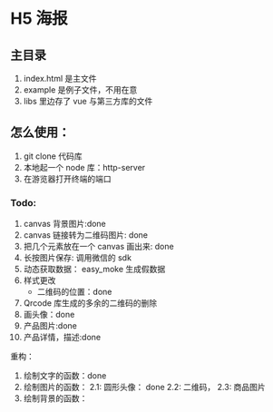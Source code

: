 # H5 海报

## 主目录

1.  index.html 是主文件
2.  example 是例子文件，不用在意
3.  libs 里边存了 vue 与第三方库的文件

## 怎么使用：

1.  git clone 代码库
2.  本地起一个 node 库：http-server
3.  在游览器打开终端的端口

### Todo:

1.  canvas 背景图片:done
2.  canvas 链接转为二维码图片: done
3.  把几个元素放在一个 canvas 画出来: done
4.  长按图片保存: 调用微信的 sdk
5.  动态获取数据： easy_moke 生成假数据
6.  样式更改
    - 二维码的位置：done
7.  Qrcode 库生成的多余的二维码的删除
8.  画头像：done
9.  产品图片:done
10. 产品详情，描述:done

重构：

1.  绘制文字的函数：done
2.  绘制图片的函数：
    2.1: 圆形头像： done
    2.2: 二维码，
    2.3: 商品图片
3.  绘制背景的函数：
